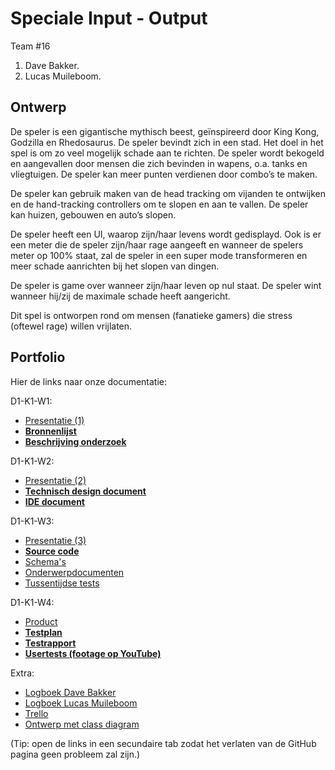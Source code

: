 # Speciale Input - Output

Team #16
1. Dave Bakker.
2. Lucas Muileboom.

## Ontwerp

De speler is een gigantische mythisch beest, geïnspireerd door King Kong, Godzilla en Rhedosaurus.
De speler bevindt zich in een stad. Het doel in het spel is om zo veel mogelijk schade aan te richten. De speler wordt bekogeld en aangevallen door mensen die zich bevinden in wapens, o.a. tanks en vliegtuigen. De speler kan meer punten verdienen door combo’s te maken.

De speler kan gebruik maken van de head tracking om vijanden te ontwijken en de hand-tracking controllers om te slopen en aan te vallen. De speler kan huizen, gebouwen en auto’s slopen.

De speler heeft een UI, waarop zijn/haar levens wordt gedisplayd. Ook is er een meter die de speler zijn/haar rage aangeeft en wanneer de spelers meter op 100% staat, zal de speler in een super mode transformeren en meer schade aanrichten bij het slopen van dingen.

De speler is game over wanneer zijn/haar leven op nul staat.
De speler wint wanneer hij/zij de maximale schade heeft aangericht.

Dit spel is ontworpen rond om mensen (fanatieke gamers) die stress (oftewel rage) willen vrijlaten.


## Portfolio

Hier de links naar onze documentatie:

D1-K1-W1:
* [Presentatie (1)](https://docs.google.com/presentation/d/1KavQDxosGk7xS5gAm0Z6DnqZYTZiMPfhS-F4pogaX6o/edit#slide=id.p1)
* [__Bronnenlijst__](https://drive.google.com/file/d/10HvNiMM2WZVrq8uvivEcCxFiL0xsD8O7/view?usp=sharing)
* [__Beschrijving onderzoek__](#)

D1-K1-W2:
* [Presentatie (2)](https://docs.google.com/presentation/d/1q7IJHRmvxRCddrX7cTkWahoMxI9tJVifyFrwXE020Jg/edit?usp=sharing)
* [__Technisch design document__](https://drive.google.com/file/d/18vcrHzeiKov0kFHB6xWupzvyMwCiahmv/view?usp=sharing)
* [__IDE document__](https://drive.google.com/file/d/1tc6y__XkEXl-J_9TUW0a8x1hwjFJKcU0/view?usp=sharing)

D1-K1-W3:
* [Presentatie (3)](https://docs.google.com/presentation/d/1XnEjCFhfLDjDDHqvGG1la2_GnxFAwwd-YjKZDq_ewOc/edit?usp=sharing)
* [__Source code__](#)
* [Schema's](#)
* [Onderwerpdocumenten](#)
* [Tussentijdse tests](#)

D1-K1-W4:
* [Product](#)
* [__Testplan__](https://drive.google.com/file/d/1MOCzryus9uILLXT6bfprCk66Fl2xIWyd/view?usp=sharing)
* [__Testrapport__](https://drive.google.com/file/d/1ryKSjJ8zvi7tuwFIVj8PhrIrCqgaa457/view?usp=sharing)
* [__Usertests (footage op YouTube)__](#)

Extra:
* [Logboek Dave Bakker]()
* [Logboek Lucas Muileboom]()
* [Trello](https://trello.com/b/T7uiUk1U/projectgamelab)
* [Ontwerp met class diagram](https://drive.google.com/file/d/1d6JPW0lKQliAAFrFJ0UgOTTTaDvn7YN3/view?usp=sharing)

(Tip: open de links in een secundaire tab zodat het verlaten van de GitHub pagina geen probleem zal zijn.)
